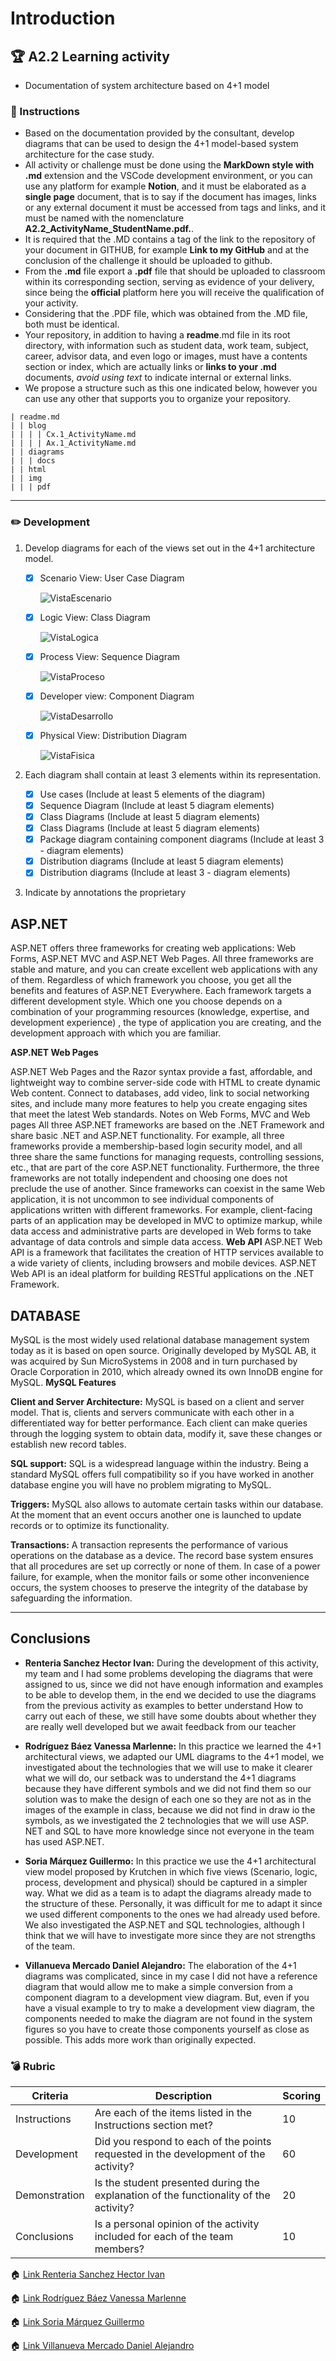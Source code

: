 # Introduction

## :trophy: A2.2 Learning activity

- Documentation of system architecture based on 4+1 model

### :blue_book: Instructions

 - Based on the documentation provided by the consultant, develop diagrams that can be used to design the 4+1 model-based system architecture for the case study.
 - All activity or challenge must be done using the **MarkDown style with .md** extension and the VSCode development environment, or you can use any platform for example **Notion**, and it must be elaborated as a **single page** document, that is to say if the document has images, links or any external document it must be accessed from tags and links, and it must be named with the nomenclature **A2.2_ActivityName_StudentName.pdf.**.
- It is required that the .MD contains a tag of the link to the repository of your document in GITHUB, for example **Link to my GitHub** and at the conclusion of the challenge it should be uploaded to github.
- From the **.md** file export a **.pdf** file that should be uploaded to classroom within its corresponding section, serving as evidence of your delivery, since being the **official** platform here you will receive the qualification of your activity.
- Considering that the .PDF file, which was obtained from the .MD file, both must be identical.
- Your repository, in addition to having a **readme**.md file in its root directory, with information such as student data, work team, subject, career, advisor data, and even logo or images, must have a contents section or index, which are actually links or **links to your .md** documents, _avoid using text_ to indicate internal or external links.
- We propose a structure such as this one indicated below, however you can use any other that supports you to organize your repository.

```
| readme.md
| | blog
| | | | Cx.1_ActivityName.md
| | | | Ax.1_ActivityName.md
| | diagrams
| | | docs
| | html
| | img
| | | pdf    
```
___

### :pencil2: Development

1. Develop diagrams for each of the views set out in the 4+1 architecture model.

    - [x] Scenario View: User Case Diagram

        ![VistaEscenario](../Diagramas/VistaEscenario.png)

    - [x] Logic View: Class Diagram

        ![VistaLogica](../Diagramas/Vista%20Logica.png)

    - [x] Process View: Sequence Diagram

        ![VistaProceso](../Diagramas/Vista%20de%20Proceso.png)

    - [x] Developer view: Component Diagram

        ![VistaDesarrollo](../Diagramas/VistaDesarrollo.png) 

    - [x] Physical View: Distribution Diagram

        ![VistaFisica](../Diagramas/VistaFisica.png)

2. Each diagram shall contain at least 3 elements within its representation.

   - [x] Use cases (Include at least 5 elements of the diagram)
   - [x] Sequence Diagram (Include at least 5 diagram elements)
   - [x] Class Diagrams (Include at least 5 diagram elements)
   - [x] Class Diagrams (Include at least 5 diagram elements)
   - [x] Package diagram containing component diagrams (Include at least 3 - diagram elements) 
   - [x] Distribution diagrams (Include at least 5 diagram elements)
   - [x] Distribution diagrams (Include at least 3 - diagram elements)

3. Indicate by annotations the proprietary 
## ASP.NET

ASP.NET offers three frameworks for creating web
applications: Web Forms, ASP.NET MVC and ASP.NET Web Pages.
All three frameworks are stable and mature, and you can
create excellent web applications with any of them.
Regardless of which framework you choose, you get all the
benefits and features of ASP.NET Everywhere.
Each framework targets a different development style. Which
one you choose depends on a combination of your programming
resources (knowledge, expertise, and development experience)
, the type of application you are creating, and the
development approach with which you are familiar.

**ASP.NET Web Pages**

ASP.NET Web Pages and the Razor syntax provide a fast,
affordable, and lightweight way to combine server-side code
with HTML to create dynamic Web content. Connect to
databases, add video, link to social networking sites, and
include many more features to help you create engaging
sites that meet the latest Web standards.
Notes on Web Forms, MVC and Web pages
All three ASP.NET frameworks are based on the .NET
Framework and share basic .NET and ASP.NET functionality.
For example, all three frameworks provide a
membership-based login security model, and all three share
the same functions for managing requests, controlling
sessions, etc., that are part of the core ASP.NET
functionality.
Furthermore, the three frameworks are not totally
independent and choosing one does not preclude the use of
another. Since frameworks can coexist in the same Web
application, it is not uncommon to see individual
components of applications written with different
frameworks. For example, client-facing parts of an
application may be developed in MVC to optimize markup,
while data access and administrative parts are developed in
Web forms to take advantage of data controls and simple
data access.
**Web API**
ASP.NET Web API is a framework that facilitates the
creation of HTTP services available to a wide variety of
clients, including browsers and mobile devices. ASP.NET Web
API is an ideal platform for building RESTful applications
on the .NET Framework.
## DATABASE

MySQL is the most widely used relational database management system today as it is based on open source. Originally developed by MySQL AB, it was acquired by Sun MicroSystems in 2008 and in turn purchased by Oracle Corporation in 2010, which already owned its own InnoDB engine for MySQL.
**MySQL Features**

**Client and Server Architecture:** MySQL is based on a client and server model. That is, clients and servers communicate with each other in a differentiated way for better performance. Each client can make queries through the logging system to obtain data, modify it, save these changes or establish new record tables.

**SQL support:** SQL is a widespread language within the industry. Being a standard MySQL offers full compatibility so if you have worked in another database engine you will have no problem migrating to MySQL.

**Triggers:** MySQL also allows to automate certain tasks within our database. At the moment that an event occurs another one is launched to update records or to optimize its functionality.

**Transactions:** A transaction represents the performance of various operations on the database as a device. The record base system ensures that all procedures are set up correctly or none of them. In case of a power failure, for example, when the monitor fails or some other inconvenience occurs, the system chooses to preserve the integrity of the database by safeguarding the information.
___

## Conclusions 

*  **Renteria Sanchez Hector Ivan:**  During the development of this activity, my team and I had some problems developing the diagrams that were assigned to us, since we did not have enough information and examples to be able to develop them, in the end we decided to use the diagrams from the previous activity as examples to better understand How to carry out each of these, we still have some doubts about whether they are really well developed but we await feedback from our teacher
  
*  **Rodríguez Báez Vanessa Marlenne:** In this practice we learned the 4+1 architectural views, we adapted our UML diagrams to the 4+1 model, we investigated about the technologies that we will use to make it clearer what we will do, our setback was to understand the 4+1 diagrams because they have different symbols and we did not find them so our solution was to make the design of each one so they are not as in the images of the example in class, because we did not find in draw io the symbols, as we investigated the 2 technologies that we will use ASP. NET and SQL to have more knowledge since not everyone in the team has used ASP.NET.
  
*  **Soria Márquez Guillermo:** In this practice we use the 4+1 architectural view model proposed by Krutchen in which five views (Scenario, logic, process, development and physical) should be captured in a simpler way. What we did as a team is to adapt the diagrams already made to the structure of these. Personally, it was difficult for me to adapt it since we used different components to the ones we had already used before. We also investigated the ASP.NET and SQL technologies, although I think that we will have to investigate more since they are not strengths of the team.

*  **Villanueva Mercado Daniel Alejandro:** The elaboration of the 4+1 diagrams was complicated, since in my case I did not have a reference diagram that would allow me to make a simple conversion from a component diagram to a development view diagram. But, even if you have a visual example to try to make a development view diagram, the components needed to make the diagram are not found in the system figures so you have to create those components yourself as close as possible. This adds more work than originally expected. 
  
### :bomb: Rubric

| Criteria | Description | Scoring |
| ------------- | -------------------------------------------------------------------------------------------- | ------- |
| Instructions | Are each of the items listed in the Instructions section met?  | 10 | 
| Development | Did you respond to each of the points requested in the development of the activity?| 60 | 
| Demonstration | Is the student presented during the explanation of the functionality of the activity?  | 20 | 
| Conclusions | Is a personal opinion of the activity included for each of the team members? | 10 | 

:house: [Link Renteria Sanchez Hector Ivan](https://github.com/IvanRenteria/Analisis-Avanzado-de-Software)

:house: [Link Rodríguez Báez Vanessa Marlenne](https://github.com/vanessamRodriguez/Analisis-Avanzado-de-Software)

:house: [Link Soria Márquez Guillermo](https://github.com/GuillermoSoria97/Analisis_Avanzado_de_Software)

:house: [Link Villanueva Mercado Daniel Alejandro](https://github.com/Dany305/Analisis-Avanzado-de-Software)

